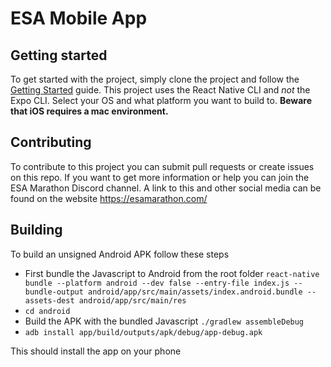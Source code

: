 # ESA Mobile App

## Getting started
To get started with the project, simply clone the project and follow the [Getting Started](https://facebook.github.io/react-native/docs/getting-started) guide. This project uses the React Native CLI and *not* the Expo CLI.
Select your OS and what platform you want to build to. **Beware that iOS requires a mac environment.**

## Contributing
To contribute to this project you can submit pull requests or create issues on this repo. If you want to get more information or help you can join the ESA Marathon Discord channel. A link to this and other social media can be found on the website https://esamarathon.com/

## Building
To build an unsigned Android APK follow these steps
* First bundle the Javascript to Android from the root folder `react-native bundle --platform android --dev false --entry-file index.js --bundle-output android/app/src/main/assets/index.android.bundle --assets-dest android/app/src/main/res`
* `cd android`
* Build the APK with the bundled Javascript `./gradlew assembleDebug`
* `adb install app/build/outputs/apk/debug/app-debug.apk`

This should install the app on your phone
